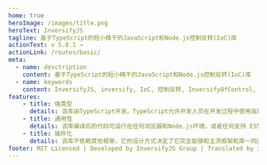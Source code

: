 ```yaml
---
home: true
heroImage: /images/title.png
heroText: InversifyJS
tagline: 基于TypeScript的短小精干的JavaScript和Node.js控制反转(IoC)库
actionText: v 5.0.1 →
actionLink: /routes/basic/
meta:
  - name: desctription
    content: 基于TypeScript的短小精干的JavaScript和Node.js控制反转(IoC)库
  - name: keywords
    content: InversifyJS, inversify, IoC, 控制反转, InversifyOfControl, 依赖注入, DI, Dependency Injection, TypeScript, Nodejs, 中文文档
features:
    - title: 强类型
      details: 该库由TypeScript开发。TypeScript允许开发人员在开发过程中使用高效的开发工具和实践
    - title: 通用性
      details: 该库编译后的代码可运行在任何浏览器和Node.js环境，或者任何支持 ES5+ 的JavaScript引擎中
    - title: 插件化
      details: 该库不依赖其他框架，它的设计方式决定了它完全能够和主流框架和库一同运行
footer: MIT Licensed | Developed by InversifyJS Group | Translated by 大笑😄
---
```

